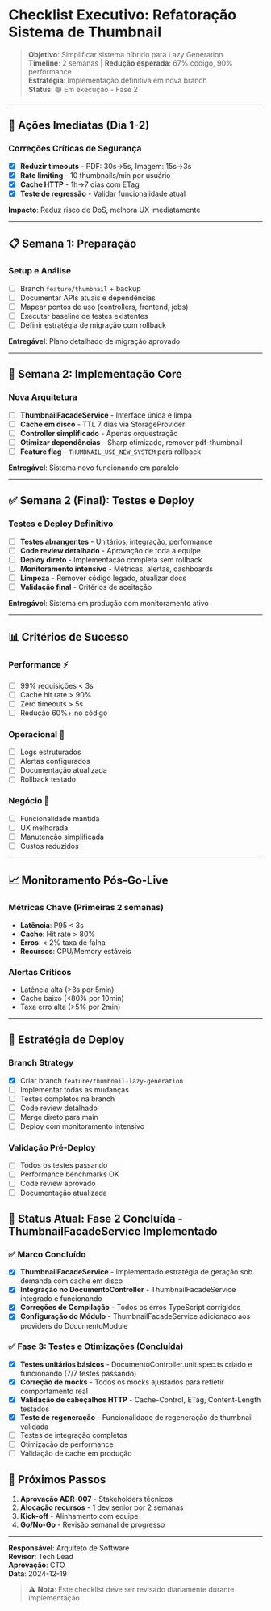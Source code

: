 # Checklist Executivo: Refatoração Sistema de Thumbnail

> **Objetivo**: Simplificar sistema híbrido para Lazy Generation  
> **Timeline**: 2 semanas | **Redução esperada**: 67% código, 90% performance  
> **Estratégia**: Implementação definitiva em nova branch  
> **Status**: 🟢 Em execução - Fase 2

---

## 🚨 Ações Imediatas (Dia 1-2)

### Correções Críticas de Segurança
- [x] **Reduzir timeouts** - PDF: 30s→5s, Imagem: 15s→3s
- [x] **Rate limiting** - 10 thumbnails/min por usuário  
- [x] **Cache HTTP** - 1h→7 dias com ETag
- [x] **Teste de regressão** - Validar funcionalidade atual

**Impacto**: Reduz risco de DoS, melhora UX imediatamente

---

## 📋 Semana 1: Preparação

### Setup e Análise
- [ ] Branch `feature/thumbnail` + backup
- [ ] Documentar APIs atuais e dependências
- [ ] Mapear pontos de uso (controllers, frontend, jobs)
- [ ] Executar baseline de testes existentes
- [ ] Definir estratégia de migração com rollback

**Entregável**: Plano detalhado de migração aprovado

---

## 🔧 Semana 2: Implementação Core

### Nova Arquitetura
- [ ] **ThumbnailFacadeService** - Interface única e limpa
- [ ] **Cache em disco** - TTL 7 dias via StorageProvider
- [ ] **Controller simplificado** - Apenas orquestração
- [ ] **Otimizar dependências** - Sharp otimizado, remover pdf-thumbnail
- [ ] **Feature flag** - `THUMBNAIL_USE_NEW_SYSTEM` para rollback

**Entregável**: Sistema novo funcionando em paralelo

---

## ✅ Semana 2 (Final): Testes e Deploy

### Testes e Deploy Definitivo
- [ ] **Testes abrangentes** - Unitários, integração, performance
- [ ] **Code review detalhado** - Aprovação de toda a equipe
- [ ] **Deploy direto** - Implementação completa sem rollback
- [ ] **Monitoramento intensivo** - Métricas, alertas, dashboards
- [ ] **Limpeza** - Remover código legado, atualizar docs
- [ ] **Validação final** - Critérios de aceitação

**Entregável**: Sistema em produção com monitoramento ativo

---

## 📊 Critérios de Sucesso

### Performance ⚡
- [ ] 99% requisições < 3s
- [ ] Cache hit rate > 90%
- [ ] Zero timeouts > 5s
- [ ] Redução 60%+ no código

### Operacional 🔧
- [ ] Logs estruturados
- [ ] Alertas configurados
- [ ] Documentação atualizada
- [ ] Rollback testado

### Negócio 💼
- [ ] Funcionalidade mantida
- [ ] UX melhorada
- [ ] Manutenção simplificada
- [ ] Custos reduzidos

---

## 📈 Monitoramento Pós-Go-Live

### Métricas Chave (Primeiras 2 semanas)
- **Latência**: P95 < 3s
- **Cache**: Hit rate > 80%
- **Erros**: < 2% taxa de falha
- **Recursos**: CPU/Memory estáveis

### Alertas Críticos
- Latência alta (>3s por 5min)
- Cache baixo (<80% por 10min)
- Taxa erro alta (>5% por 2min)

---

## 🚀 Estratégia de Deploy

### Branch Strategy
- [x] Criar branch `feature/thumbnail-lazy-generation`
- [ ] Implementar todas as mudanças
- [ ] Testes completos na branch
- [ ] Code review detalhado
- [ ] Merge direto para main
- [ ] Deploy com monitoramento intensivo

### Validação Pré-Deploy
- [ ] Todos os testes passando
- [ ] Performance benchmarks OK
- [ ] Code review aprovado
- [ ] Documentação atualizada

## 🎯 Status Atual: **Fase 2 Concluída** - ThumbnailFacadeService Implementado

### ✅ Marco Concluído
- [x] **ThumbnailFacadeService** - Implementado estratégia de geração sob demanda com cache em disco
- [x] **Integração no DocumentoController** - ThumbnailFacadeService integrado e funcionando
- [x] **Correções de Compilação** - Todos os erros TypeScript corrigidos
- [x] **Configuração do Módulo** - ThumbnailFacadeService adicionado aos providers do DocumentoModule

### ✅ Fase 3: Testes e Otimizações (Concluída)
- [x] **Testes unitários básicos** - DocumentoController.unit.spec.ts criado e funcionando (7/7 testes passando)
- [x] **Correção de mocks** - Todos os mocks ajustados para refletir comportamento real
- [x] **Validação de cabeçalhos HTTP** - Cache-Control, ETag, Content-Length testados
- [x] **Teste de regeneração** - Funcionalidade de regeneração de thumbnail validada
- [ ] Testes de integração completos
- [ ] Otimização de performance
- [ ] Validação de cache em produção

## 🎯 Próximos Passos

1. **Aprovação ADR-007** - Stakeholders técnicos
2. **Alocação recursos** - 1 dev senior por 2 semanas
3. **Kick-off** - Alinhamento com equipe
4. **Go/No-Go** - Revisão semanal de progresso

---

**Responsável**: Arquiteto de Software  
**Revisor**: Tech Lead  
**Aprovação**: CTO  
**Data**: 2024-12-19

> ⚠️ **Nota**: Este checklist deve ser revisado diariamente durante implementação
